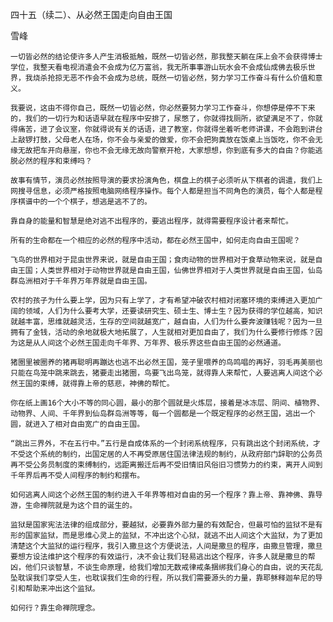 四十五（续二）、从必然王国走向自由王国

雪峰


    一切皆必然的结论使许多人产生消极抵触，既然一切皆必然，那我整天躺在床上会不会获得博士学位，我整天看电视消遣会不会成为亿万富翁，我无所事事游山玩水会不会成仙成佛去极乐世界，我烧杀抢掠无恶不作会不会成为总统，既然一切皆必然，努力学习工作奋斗有什么价值和意义。

    我要说，这由不得你自己，既然一切皆必然，你必然要努力学习工作奋斗，你想停是停不下来的，我们的一切行为和话语早就在程序中安排了，尿憋了，你就得找厕所，欲望满足不了，你就得痛苦，进了会议室，你就得说有关的话语，进了教室，你就得坐着听老师讲课，不会跑到讲台上敲锣打鼓，父母老人在场，你不会与亲爱的做爱，你不会把狗粪放在饭桌上当饭吃，你不会无缘无故把车开向悬崖，你也不会无缘无故向警察开枪，大家想想，你到底有多大的自由？你能逃脱必然的程序和束缚吗？

    故事有情节，演员必然按照导演的要求扮演角色，棋盘上的棋子必须听从下棋者的调遣，我们上网搜寻信息，必须严格按照电脑网络程序操作。每个人都是担当不同角色的演员，每个人都是程序棋谱中的一个个棋子，想逃是逃不了的。

    靠自身的能量和智慧是绝对逃不出程序的，要逃出程序，就得需要程序设计者来帮忙。

    所有的生命都在一个相应的必然的程序中活动，都在必然王国中，如何走向自由王国呢？

    飞鸟的世界相对于昆虫世界来说，就是自由王国；食肉动物的世界相对于食草动物来说，就是自由王国；人类世界相对于动物世界就是自由王国，仙佛世界相对于人类世界就是自由王国，仙岛群岛洲相对于千年界万年界就是自由王国。

    农村的孩子为什么要上学，因为只有上学了，才有希望冲破农村相对闭塞环境的束缚进入更加广阔的领域，人们为什么要考大学，还要读研究生、硕士生、博士生？因为获得的学位越高，知识就越丰富，思维就越灵活，生存的空间就越宽广，越自由，人们为什么要奔波赚钱呢？因为一旦拥有了金钱，活动的余地就极大地拓展了，人生就相对更加自由了，我们为什么要修行修炼？因为这是从人间这个必然王国走向千年界、万年界、极乐界这些自由王国的必然通道。

    猪圈里被圈养的猪再聪明再蹦达也逃不出必然王国，笼子里喂养的鸟鸣唱的再好，羽毛再美丽也只能在鸟笼中跳来跳去，猪要走出猪圈，鸟要飞出鸟笼，就得靠人来帮忙，人要逃离人间这个必然王国的束缚，就得靠上帝的慈悲，神佛的帮忙。

    你在纸上画16个大小不等的同心圆，最小的那个圆就是火炼层，接着是冰冻层、阴间、植物界、动物界、人间、千年界到仙岛群岛洲等等，每一个圆都是一个既定程序的必然王国，逃出一个圆，就进入了相对自由宽广的自由王国。

    “跳出三界外，不在五行中。”五行是自成体系的一个封闭系统程序，只有跳出这个封闭系统，才不受这个系统的制约，出国定居的人不再受原居住国法律法规的制约，从政府部门辞职的公务员再不受公务员制度的束缚制约，远距离搬迁后再不受旧情旧风俗旧习惯势力的约束，离开人间到千年界后再不受人间程序的制约和摆布。

    如何逃离人间这个必然王国的制约进入千年界等相对自由的另一个程序？靠上帝、靠神佛、靠导游，生命禅院就是为这个目的诞生的。

    监狱是国家宪法法律的组成部分，要越狱，必要靠外部力量的有效配合，但最可怕的监狱不是有形的国家监狱，而是思维心灵上的监狱，不冲出这个心狱，就逃不出人间这个大监狱，为了更加清楚这个大监狱的运行程序，我引入撒旦这个方便说法，人间是撒旦的程序，由撒旦管理，撒旦要想方设法维护这个程序的有效运行，决不会让我们轻易逃出这个程序，许多人就是撒旦的帮凶，他们只谈智慧，不谈生命原理，给我们增加无数戒律戒条捆绑我们身心的自由，说的天花乱坠耽误我们享受人生，也耽误我们生命的行程，所以我们需要源头的力量，靠耶稣释迦牟尼的导引和帮助来冲出这个监狱。

    如何行？靠生命禅院理念。



